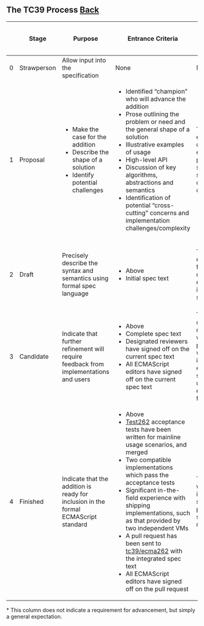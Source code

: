 ## The TC39 Process [Back](../tc39.md)

<table>
  <thead>
  <tr>
    <th>
    </th>
    <th>Stage
    </th>
    <th>Purpose
    </th>
    <th>Entrance Criteria
    </th>
    <th>Acceptance Signifies
    </th>
    <th>Spec Quality
    </th>
    <th>Post-Acceptance Changes Expected
    </th>
    <th>Implementation Types Expected*
    </th>
  </tr>
  </thead>
  <tbody>
  <tr>
    <td>0
    </td>
    <td>Strawperson
    </td>
    <td>Allow input into the specification
    </td>
    <td>None
    </td>
    <td>N/A
    </td>
    <td>N/A
    </td>
    <td>N/A
    </td>
    <td>N/A
    </td>
  </tr>
  <tr>
    <td>1
    </td>
    <td>Proposal
    </td>
    <td>
      <ul>
        <li>Make the case for the addition
        </li>
        <li>Describe the shape of a solution
        </li>
        <li>Identify potential challenges
        </li>
      </ul>
    </td>
    <td>
      <ul>
        <li>Identified “champion” who will advance the addition
        </li>
        <li>Prose outlining the problem or need and the general shape of a solution
        </li>
        <li>Illustrative examples of usage
        </li>
        <li>High-level API
        </li>
        <li>Discussion of key algorithms, abstractions and semantics
        </li>
        <li>Identification of potential “cross-cutting” concerns and implementation challenges/complexity
        </li>
      </ul>
    </td>
    <td>The committee expects to devote time to examining the problem space, solutions and cross-cutting concerns
    </td>
    <td>None
    </td>
    <td>Major
    </td>
    <td>Polyfills / demos
    </td>
  </tr>
  <tr>
    <td>2
    </td>
    <td>Draft
    </td>
    <td>Precisely describe the syntax and semantics using formal spec language
    </td>
    <td>
      <ul>
        <li>Above
        </li>
        <li>Initial spec text
        </li>
      </ul>
    </td>
    <td>The committee expects the feature to be developed and eventually included in the standard
    </td>
    <td>Draft: all <em>major</em> semantics, syntax and API are covered, but TODOs, placeholders and editorial issues are
      expected
    </td>
    <td>Incremental
    </td>
    <td>Experimental
    </td>
  </tr>
  <tr>
    <td>3
    </td>
    <td>Candidate
    </td>
    <td>Indicate that further refinement will require feedback from implementations and users
    </td>
    <td>
      <ul>
        <li>Above
        </li>
        <li>Complete spec text
        </li>
        <li>Designated reviewers have signed off on the current spec text
        </li>
        <li>All ECMAScript editors have signed off on the current spec text
        </li>
      </ul>
    </td>
    <td>The solution is complete and no further work is possible without implementation experience, significant usage and
      external feedback.
    </td>
    <td>Complete: all semantics, syntax and API are completed described
    </td>
    <td>Limited: only those deemed critical based on implementation experience
    </td>
    <td>Spec compliant
    </td>
  </tr>
  <tr>
    <td>4
    </td>
    <td>Finished
    </td>
    <td>Indicate that the addition is ready for inclusion in the formal ECMAScript standard
    </td>
    <td>
      <ul>
        <li>Above
        </li>
        <li><a href="https://github.com/tc39/test262">Test262</a> acceptance tests have been written for mainline usage
          scenarios, and merged
        </li>
        <li>Two compatible implementations which pass the acceptance tests
        </li>
        <li>Significant in-the-field experience with shipping implementations, such as that provided by two independent VMs
        </li>
        <li>A pull request has been sent to <a href="https://github.com/tc39/ecma262">tc39/ecma262</a> with the integrated spec
          text
        </li>
        <li>All ECMAScript editors have signed off on the pull request
        </li>
      </ul>
    </td>
    <td>The addition will be included in the soonest practical standard revision
    </td>
    <td>Final: All changes as a result of implementation experience are integrated
    </td>
    <td>None
    </td>
    <td>Shipping
    </td>
  </tr>
  </tbody>
</table>

\* This column does not indicate a requirement for advancement, but simply a general expectation.
